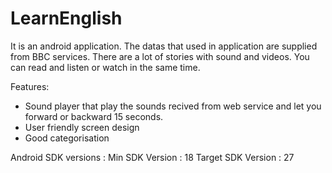 # LearnEnglish

It is an android application. The datas that used in application are supplied from BBC services. 
There are a lot of stories with sound and videos. You can read and listen or watch in the same time. 

Features:
* Sound player that play the sounds recived from web service and let you forward or backward 15 seconds.
* User friendly screen design
* Good categorisation

Android SDK versions :
Min SDK Version : 18
Target SDK Version : 27
